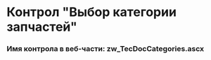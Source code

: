 ﻿---
description: 2.4.11.0
---
# Контрол "Выбор категории запчастей"
### Имя контрола в веб-части: zw_TecDocCategories.ascx

